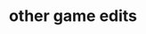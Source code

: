 ---
toc: true
comments: true
layout: post
title: other game edits
description: individual review for csp
type: hacks
courses: { csa: {week: 17} }
---